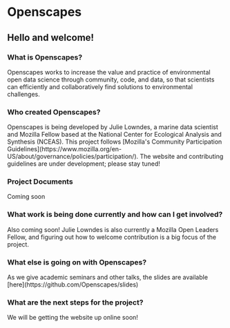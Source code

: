 # Openscapes 

## Hello and welcome!

### What is Openscapes?

<p>Openscapes works to increase the value and practice of environmental open data science through community, code, and data, so that scientists can efficiently and collaboratively find solutions to environmental challenges. </p>


### Who created Openscapes?

<p>Openscapes is being developed by Julie Lowndes, a marine data scientist and Mozilla Fellow based at the National Center for Ecological Analysis and Synthesis (NCEAS). This project follows [Mozilla's Community Participation Guidelines](https://www.mozilla.org/en-US/about/governance/policies/participation/). The website and contributing guidelines are under development; please stay tuned!</p>

### Project Documents 
<p>Coming soon</p>
<!---
Ideas from https://github.com/nucleus-network/missioninfo
<ul>
  <li><a href="https://docs.google.com/document/d/17dozqONdSuU_ddTVfG4mL95zxmYzmAz6__mu3WR6goI/edit?usp=sharing">Engagement Ladder</a> - see details on how to get involved, how you can contribute, and what skills are most needed</li>
  <li><a href="https://docs.google.com/document/d/1xq91LAXEZxnF0b_0w9sefIgW-PcvBKymu-nOb-QH798/edit?usp=sharing">Project Vision and Roadmap</a> - see the story behind Mission:Information and learn about future goals</li>
  <li><a href="https://docs.google.com/document/d/1d74Quwv9kISYJ3DWqbzTQgfoIJItqQmY-mIexzTSP60/edit?usp=sharing">Global Sprint Exit Ramps and Next Steps</a> - see ways to stay involved after the Global Sprint </li>
  </ul>
--->

### What work is being done currently and how can I get involved? 
<p>Also coming soon! Julie Lowndes is also currently a Mozilla Open Leaders Fellow, and figuring out how to welcome contribution is a big focus of the project.</p>

<!---
Ideas from https://github.com/nucleus-network/missioninfo
<p>Here are some ways that you can get involved!</p>
<ul>
  <li>See the Project Docs above for more detailed information about ways to get involved and skills needed</li>
  <li>Provide feedback and ideas here on GitHub, on Gitter, or via this <a href="https://docs.google.com/document/d/13vd5r2vM5gJkISBDT-MH4eRRW7Qic5JO1brYQjYr5Us/edit?usp=sharing">Google Doc</a>. </li>
  <li>Get involved with the <a href="https://mozilla.github.io/global-sprint/">Mozilla Global Sprint</a> on May 10-11.</li>
  <li>Get in touch with questions or ideas via <a href="mailto:info@nucleuslearningnetwork.org">email</a> or <a href="https://gitter.im/Mission-Information/Lobby?utm_source=share-link&utm_medium=link&utm_campaign=share-link">Gitter</a>.</li>
  <li>Get involved with the Mission:Information project more generally. See below for more details!</li>
  </ul>
--->
  
### What else is going on with Openscapes?
<p>As we give academic seminars and other talks, the slides are available [here](https://github.com/Openscapes/slides)</p> 

<!---
Ideas from https://github.com/nucleus-network/missioninfo
<ul>
<li>Remix, and adapt this project to use with your learners</li>
  <li>Help guide the project by providing feedback with this <a href="https://goo.gl/forms/MYnxLXbkMf66SgyP2">brief survey</a></li>
  <li>Build upon this project with lessons, apps, remixes, etc.</li>
<li>Visit our <a href="https://github.com/civicparty/legitometer">Legit-O-Meter site</a> to learn more about the an online app being developed for this curriculum, and discover ways to get involved</li>
<li>Test out this curriculum with your learners and provide <a href="https://goo.gl/forms/BvobLqfZpsgIS0WD2">feedback</a></li>
<li>Check out the <a href="http://www.missioninfo.net">Mission:Information project portal</a> for news, updates, and related materials</li>
<li>Get in touch with questions or ideas via <a href="mailto:info@nucleuslearningnetwork.org">email</a> or <a href="https://gitter.im/Mission-Information/Lobby?utm_source=share-link&utm_medium=link&utm_campaign=share-link">Gitter</a>.</li>
</ul>
--->

### What are the next steps for the project?
<p>We will be getting the website up online soon!</p>

